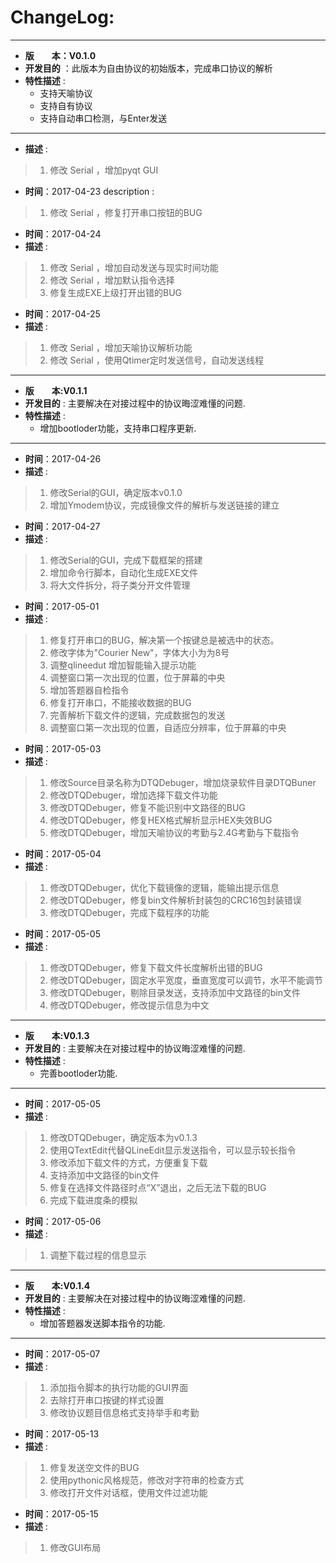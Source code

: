 # ChangeLog:
*******************************************************************************
* **版　　本：V0.1.0**
* **开发目的** ：此版本为自由协议的初始版本，完成串口协议的解析
* **特性描述** : 
	* 支持天喻协议
	* 支持自有协议
	* 支持自动串口检测，与Enter发送
*******************************************************************************
* **描述** :
> 1. 修改 Serial ，增加pyqt GUI

* **时间**：2017-04-23
description : 
> 1. 修改 Serial ，修复打开串口按钮的BUG

* **时间**：2017-04-24
* **描述** :
> 1. 修改 Serial ，增加自动发送与现实时间功能
> 2. 修改 Serial ，增加默认指令选择
> 3. 修复生成EXE上级打开出错的BUG

* **时间**：2017-04-25
* **描述** :
> 1. 修改 Serial ，增加天喻协议解析功能
> 2. 修改 Serial ，使用Qtimer定时发送信号，自动发送线程

*******************************************************************************
* **版　　本:V0.1.1**
* **开发目的** : 主要解决在对接过程中的协议晦涩难懂的问题.
* **特性描述** : 
	* 增加bootloder功能，支持串口程序更新.
*******************************************************************************
* **时间**：2017-04-26
* **描述** :
> 1. 修改Serial的GUI，确定版本v0.1.0
> 2. 增加Ymodem协议，完成镜像文件的解析与发送链接的建立

* **时间**：2017-04-27
* **描述** :
> 1. 修改Serial的GUI，完成下载框架的搭建
> 2. 增加命令行脚本，自动化生成EXE文件
> 3. 将大文件拆分，将子类分开文件管理

* **时间**：2017-05-01
* **描述** :
> 1. 修复打开串口的BUG，解决第一个按键总是被选中的状态。
> 2. 修改字体为"Courier New"，字体大小为为8号
> 3. 调整qlineedut 增加智能输入提示功能
> 4. 调整窗口第一次出现的位置，位于屏幕的中央
> 5. 增加答题器自检指令
> 6. 修复打开串口，不能接收数据的BUG
> 7. 完善解析下载文件的逻辑，完成数据包的发送
> 8. 调整窗口第一次出现的位置，自适应分辨率，位于屏幕的中央

* **时间**：2017-05-03
* **描述** :
> 1. 修改Source目录名称为DTQDebuger，增加烧录软件目录DTQBuner
> 2. 修改DTQDebuger，增加选择下载文件功能
> 3. 修改DTQDebuger，修复不能识别中文路径的BUG
> 4. 修改DTQDebuger，修复HEX格式解析显示HEX失效BUG
> 5. 修改DTQDebuger，增加天喻协议的考勤与2.4G考勤与下载指令

* **时间**：2017-05-04
* **描述** :
> 1. 修改DTQDebuger，优化下载镜像的逻辑，能输出提示信息
> 2. 修改DTQDebuger，修复bin文件解析封装包的CRC16包封装错误
> 3. 修改DTQDebuger，完成下载程序的功能

* **时间**：2017-05-05
* **描述** :
> 1. 修改DTQDebuger，修复下载文件长度解析出错的BUG
> 2. 修改DTQDebuger，固定水平宽度，垂直宽度可以调节，水平不能调节
> 3. 修改DTQDebuger，剔除目录发送，支持添加中文路径的bin文件
> 4. 修改DTQDebuger，修改提示信息为中文

*******************************************************************************
* **版　　本:V0.1.3**
* **开发目的** : 主要解决在对接过程中的协议晦涩难懂的问题.
* **特性描述** : 
	* 完善bootloder功能.
*******************************************************************************
* **时间**：2017-05-05
* **描述** :
> 1. 修改DTQDebuger，确定版本为v0.1.3
> 2. 使用QTextEdit代替QLineEdit显示发送指令，可以显示较长指令
> 3. 修改添加下载文件的方式，方便重复下载
> 4. 支持添加中文路径的bin文件
> 5. 修复在选择文件路径时点“X”退出，之后无法下载的BUG
> 6. 完成下载进度条的模拟

* **时间**：2017-05-06
* **描述** :
> 1. 调整下载过程的信息显示

*******************************************************************************
* **版　　本:V0.1.4**
* **开发目的** : 主要解决在对接过程中的协议晦涩难懂的问题.
* **特性描述** : 
	* 增加答题器发送脚本指令的功能.
*******************************************************************************
* **时间**：2017-05-07
* **描述** :
> 1. 添加指令脚本的执行功能的GUI界面
> 2. 去除打开串口按键的样式设置
> 3. 修改协议题目信息格式支持举手和考勤

* **时间**：2017-05-13
* **描述** :
> 1. 修复发送空文件的BUG
> 2. 使用pythonic风格规范，修改对字符串的检查方式
> 3. 修改打开文件对话框，使用文件过滤功能

* **时间**：2017-05-15
* **描述** :
> 1. 修改GUI布局
